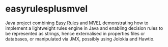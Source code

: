 # easyrulesplusmvel

Java project combining [Easy Rules](http://www.easyrules.org/) and [MVEL](http://mvel.codehaus.org/) demonstrating how to implement a lightweight rules engine in Java and enabling decision rules to be represented as strings, hence externalised in properties files or databases, or manipulated via JMX, possibly using Jolokia and Hawtio.
